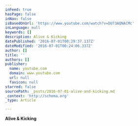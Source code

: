 ```yaml
---
inFeed: true
hasPage: false
inNav: false
isBasedOnUrl: 'https://www.youtube.com/watch?v=DU73AQNACMc'
inLanguage: null
keywords: []
description: Alive & Kicking
datePublished: '2016-07-01T00:29:37.137Z'
dateModified: '2016-07-01T00:24:06.337Z'
author: []
title: ''
authors: []
publisher:
  name: youtube.com
  domain: www.youtube.com
  url: null
  favicon: null
starred: false
sourcePath: _posts/2016-07-01-alive-and-kicking.md
_context: 'http://schema.org'
_type: Article

---
```

**Alive & Kicking**
